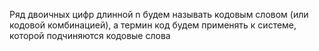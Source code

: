 Ряд двоичных цифр длинной n будем называть кодовым словом (или кодовой комбинацией), а термин код будем применять к системе, которой подчиняются кодовые слова

 